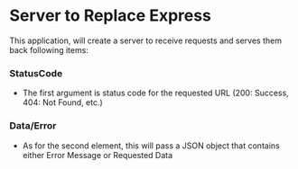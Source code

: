 # Server to Replace Express

This application, will create a server to receive requests and serves them back following items:

### StatusCode
* The first argument is status code for the requested URL (200: Success, 404: Not Found, etc.) 

### Data/Error
* As for the second element, this will pass a JSON object that contains either Error Message or Requested Data
